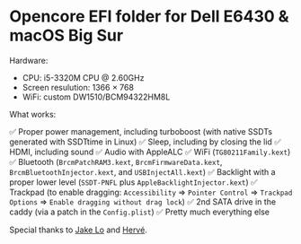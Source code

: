 # Opencore EFI folder for Dell E6430 & macOS Big Sur

Hardware:

- CPU: i5-3320M CPU @ 2.60GHz
- Screen resulution: 1366 × 768
- WiFi: custom DW1510/BCM94322HM8L

What works:

✅ Proper power management, including turboboost (with native SSDTs generated with SSDTtime in Linux)
✅ Sleep, including by closing the lid
✅ HDMI, including sound
✅ Audio with AppleALC
✅ WiFi (`TG80211Family.kext`)
✅ Bluetooth (`BrcmPatchRAM3.kext`, `BrcmFirmwareData.kext`, `BrcmBluetoothInjector.kext`, and `USBInjectAll.kext`)
✅ Backlight with a proper lower level (`SSDT-PNFL` plus `AppleBacklightInjector.kext`)
✅ Trackpad (to enable dragging: `Accessibility` => `Pointer Control` => `Trackpad Options` => `Enable dragging without drag lock`)
✅ 2nd SATA drive in the caddy (via a patch in the `Config.plist`)
✅ Pretty much everything else

Special thanks to [Jake Lo](https://osxlatitude.com/profile/1549-jake-lo/) and [Hervé](https://osxlatitude.com/profile/4953-hervé/).